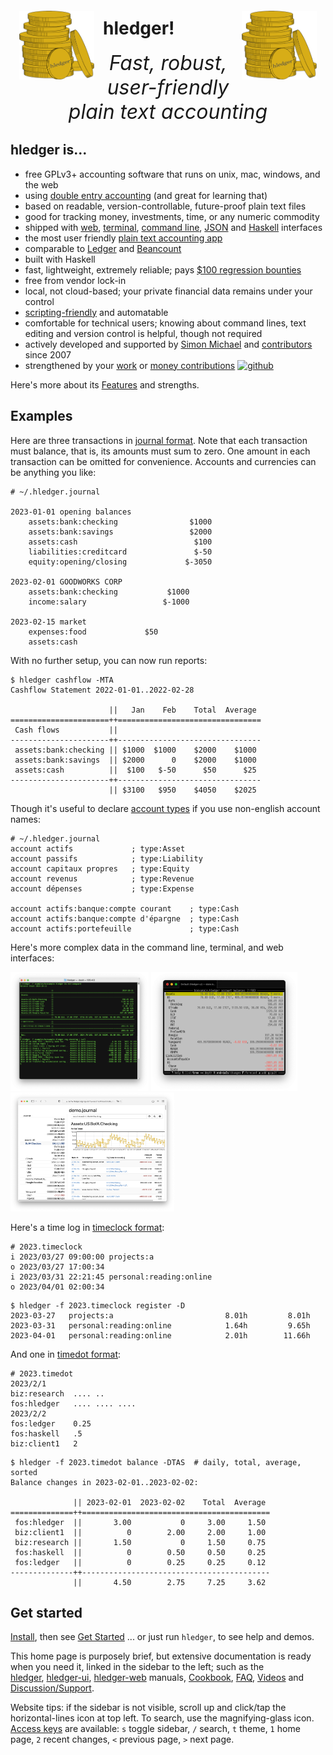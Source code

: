 <img id="coins" src="images/coins2-248.png" style="width:120px; margin:2em 1em; float:left;" />
<img id="coins" src="images/coins2-248.png" style="width:120px; margin:2em 1em; float:right;" />

# hledger!
<div id="tagline">
Fast, robust, user-friendly<br>plain text accounting
</div>

## hledger is...
- free GPLv3+ accounting software that runs on unix, mac, windows, and the web
- using [double entry accounting](accounting.md) (and great for learning that)
- based on readable, version-controllable, future-proof plain text files
- good for tracking money, investments, time, or any numeric commodity
- shipped with [web](web.md), [terminal](ui.md), [command line](add.md), [JSON](https://hledger.org/dev/hledger-web.html#json-api) and [Haskell](https://hackage.haskell.org/package/hledger-lib) interfaces
- the most user friendly [plain text accounting app](https://plaintextaccounting.org)
- comparable to [Ledger](ledger.md) and [Beancount](beancount.md)
- built with Haskell
- fast, lightweight, extremely reliable; pays [$100 regression bounties](http://hledger.org/regressionbounty)
- free from vendor lock-in
- local, not cloud-based; your private financial data remains under your control
- [scripting-friendly](scripting.md) and automatable
- comfortable for technical users; knowing about command lines, text editing and version control is helpful, though not required
- actively developed and supported by [Simon Michael](http://joyful.com) and [contributors](CREDITS.html) since 2007
- strengthened by your [work](CONTRIBUTING.md) or [money contributions](sponsor.html)
  [![github](https://img.shields.io/github/stars/simonmichael/hledger.svg?logo=GitHub&label=Github&color=brightgreen)](https://github.com/simonmichael/hledger)

Here's more about its [Features](features.md) and strengths.
<!--
[Plain text accounting for fun and profit](https://youtube.com/watch?v=lazZwTmAEHs) (30m, Glenn Ramsey @ Kiwi Pycon XI, 2022)  
-->

## Examples
Here are three transactions in [journal format](hledger.md#journal-format). 
Note that each transaction must balance, that is, its amounts must sum to zero.
One amount in each transaction can be omitted for convenience.
Accounts and currencies can be anything you like:

```journal
# ~/.hledger.journal

2023-01-01 opening balances
    assets:bank:checking                $1000
    assets:bank:savings                 $2000
    assets:cash                          $100
    liabilities:creditcard               $-50
    equity:opening/closing             $-3050

2023-02-01 GOODWORKS CORP
    assets:bank:checking           $1000
    income:salary                 $-1000

2023-02-15 market
    expenses:food             $50
    assets:cash
```

With no further setup, you can now run reports:
```shell
$ hledger cashflow -MTA
Cashflow Statement 2022-01-01..2022-02-28

                      ||   Jan    Feb    Total  Average 
======================++================================
 Cash flows           ||                                
----------------------++--------------------------------
 assets:bank:checking || $1000  $1000    $2000    $1000 
 assets:bank:savings  || $2000      0    $2000    $1000 
 assets:cash          ||  $100   $-50      $50      $25 
----------------------++--------------------------------
                      || $3100   $950    $4050    $2025 
```

Though it's useful to declare [account types](hledger.md#account-types) if you use non-english account names:
```journal
# ~/.hledger.journal
account actifs             ; type:Asset
account passifs            ; type:Liability
account capitaux propres   ; type:Equity
account revenus            ; type:Revenue
account dépenses           ; type:Expense

account actifs:banque:compte courant    ; type:Cash
account actifs:banque:compte d'épargne  ; type:Cash
account actifs:portefeuille             ; type:Cash
```

Here's more complex data in the command line, terminal, and web interfaces:

<a href="/images/cli-green-bs-reg.png" class="highslide" onclick="return hs.expand(this, { captionText:'The hledger command line interface.' })"><img src="images/cli-green-bs-reg.png" height="190"></a>
<a href="/images/home-ui-3.png"        class="highslide" onclick="return hs.expand(this, { captionText:'The hledger-ui text user interface.' })"><img src="images/home-ui-3.png"        height="190"></a>
<a href="/images/web-bcexample.png"    class="highslide" onclick="return hs.expand(this, { captionText:'The hledger-web web user interface.' })"><img src="images/web-bcexample.png"    height="190"></a>

Here's a time log in  [timeclock format](hledger.md#timeclock-format):

```timeclock
# 2023.timeclock
i 2023/03/27 09:00:00 projects:a
o 2023/03/27 17:00:34
i 2023/03/31 22:21:45 personal:reading:online
o 2023/04/01 02:00:34
```
```
$ hledger -f 2023.timeclock register -D
2023-03-27   projects:a                         8.01h         8.01h
2023-03-31   personal:reading:online            1.64h         9.65h
2023-04-01   personal:reading:online            2.01h        11.66h
```

And one in [timedot format](hledger.md#timedot-format):

```timedot
# 2023.timedot
2023/2/1
biz:research  .... ..
fos:hledger   .... .... ....
2023/2/2
fos:ledger    0.25
fos:haskell   .5
biz:client1   2
```
```
$ hledger -f 2023.timedot balance -DTAS  # daily, total, average, sorted
Balance changes in 2023-02-01..2023-02-02:

              || 2023-02-01  2023-02-02    Total  Average 
==============++==========================================
 fos:hledger  ||       3.00           0     3.00     1.50 
 biz:client1  ||          0        2.00     2.00     1.00 
 biz:research ||       1.50           0     1.50     0.75 
 fos:haskell  ||          0        0.50     0.50     0.25 
 fos:ledger   ||          0        0.25     0.25     0.12 
--------------++------------------------------------------
              ||       4.50        2.75     7.25     3.62 
```

## Get started

[Install](install.html), then see [Get Started](start.html) ... or just run `hledger`, to see help and demos.

This home page is purposely brief, but extensive documentation is  ready when you need it, 
linked in the sidebar to the left; such as the\
[hledger](hledger.md), [hledger-ui](hledger-ui.md), [hledger-web](hledger-web.md) manuals,
[Cookbook](cookbook.md), [FAQ](faq.md), [Videos](videos.md) and [Discussion/Support](support.md).

Website tips: if the sidebar is not visible, scroll up and click/tap the horizontal-lines icon at top left. 
To search, use the magnifying-glass icon. 
[Access keys](https://en.wikipedia.org/wiki/Access_key#Access_in_different_browsers) are available:
`s` toggle sidebar, `/` search, `t` theme, `1` home page, `2` recent changes, `<` previous page, `>` next page. 


<style>
#grabber {
  text-align:center;
  padding:1em 1em 0 1em;
/*  border:2px solid limegreen; */
  border-radius:8px; 
  margin:1em;
}
#grabber .heading {
  /*font-style: italic; */
  font-size:x-large;
  font-weight:bold;
}

.content h1 { 
  font-size: 5em;
  font-style: italic;
  text-align:center;
  margin: 0.5em 0 0;
  display:block;
}
/* 
.content h2 { 
  text-align:center;
  font-size: 2em;
  margin-top:2em; 
}
*/
#tagline {
  font-size:xx-large;
  font-style:italic; 
  text-align:center;
  margin:0 0 0.5em;
}

#leadingword {
  font-weight:bold;
  font-style:italic;
  font-size:x-large;
}

#screenshots td {
  border: 0 !important;
  padding: 0 2em 0 0;
}

code::first-line {
  font-weight:bold;
}
</style>
